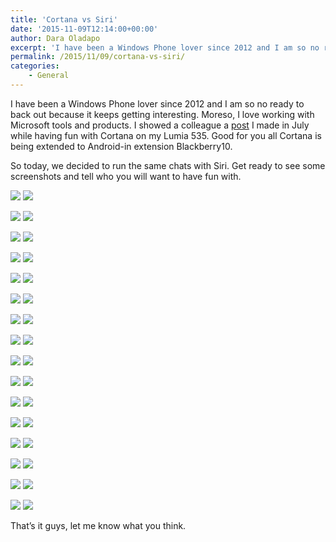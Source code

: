 ```yaml
---
title: 'Cortana vs Siri'
date: '2015-11-09T12:14:00+00:00'
author: Dara Oladapo
excerpt: 'I have been a Windows Phone lover since 2012 and I am so no ready to back out because it keeps getting interesting. Moreso, I love working with Microsoft tools and products. I showed a colleague a post I made in July while having fun with Cortana on my Lumia 535. Good for you all Cortana is being extended to Android-in extension Blackberry10.'
permalink: /2015/11/09/cortana-vs-siri/
categories:
    - General
---
```


I have been a Windows Phone lover since 2012 and I am so no ready to back out because it keeps getting interesting. Moreso, I love working with Microsoft tools and products. I showed a colleague a [post](http://geekwithlife.com/playing-with-cortana) I made in July while having fun with Cortana on my Lumia 535. Good for you all Cortana is being extended to Android-in extension Blackberry10.

So today, we decided to run the same chats with Siri. Get ready to see some screenshots and tell who you will want to have fun with.

![](./blog-assets/2023/11/word-image-392-1.png) ![](./blog-assets/2023/11/word-image-392-2.jpeg)

![](./blog-assets/2023/11/word-image-392-3.png) ![](./blog-assets/2023/11/word-image-392-4.jpeg)

![](./blog-assets/2023/11/word-image-392-5.png) ![](./blog-assets/2023/11/word-image-392-6.jpeg)

![](./blog-assets/2023/11/word-image-392-7.png) ![](./blog-assets/2023/11/word-image-392-8.jpeg)

![](./blog-assets/2023/11/word-image-392-9.png) ![](./blog-assets/2023/11/word-image-392-10.jpeg)

![](./blog-assets/2023/11/word-image-392-11.png) ![](./blog-assets/2023/11/word-image-392-12.jpeg)

![](./blog-assets/2023/11/word-image-392-13.png) ![](./blog-assets/2023/11/word-image-392-14.jpeg)

![](./blog-assets/2023/11/word-image-392-15.png) ![](./blog-assets/2023/11/word-image-392-16.jpeg)

![](./blog-assets/2023/11/word-image-392-17.png) ![](./blog-assets/2023/11/word-image-392-18.jpeg)

![](./blog-assets/2023/11/word-image-392-19.png) ![](./blog-assets/2023/11/word-image-392-20.jpeg)

![](./blog-assets/2023/11/word-image-392-21.png) ![](./blog-assets/2023/11/word-image-392-22.jpeg)

![](./blog-assets/2023/11/word-image-392-23.png) ![](./blog-assets/2023/11/word-image-392-24.jpeg)

![](./blog-assets/2023/11/word-image-392-25.png) ![](./blog-assets/2023/11/word-image-392-26.jpeg)

![](./blog-assets/2023/11/word-image-392-27.png) ![](./blog-assets/2023/11/word-image-392-28.jpeg)

![](./blog-assets/2023/11/word-image-392-29.png) ![](./blog-assets/2023/11/word-image-392-30.jpeg)

![](./blog-assets/2023/11/word-image-392-31.png) ![](./blog-assets/2023/11/word-image-392-32.jpeg)

That’s it guys, let me know what you think.